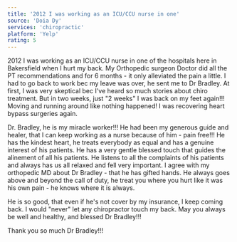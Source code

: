 ```yaml
---
title: '2012 I was working as an ICU/CCU nurse in one'
source: 'Doia Dy'
services: 'chiropractic'
platform: 'Yelp'
rating: 5
---
```


2012 I was working as an ICU/CCU nurse in one of the hospitals here in Bakersfield when I hurt my back. My Orthopedic surgeon Doctor did all the PT recommendations and for 6 months - it only alleviated the pain a little. I had to go back to work bec my leave was over, he sent me to Dr Bradley. At first, I was very skeptical bec I've heard so much stories about chiro treatment. But in two weeks, just "2 weeks" I was back on my feet again!!! Moving and running around like nothing happened! I was recovering heart bypass surgeries again.

Dr. Bradley, he is my miracle worker!!! He had been my generous guide and healer, that I can keep working as a nurse because of him - pain free!!! He has the kindest heart, he treats everybody as equal and has a genuine interest of his patients. He has a very gentle blessed touch that guides the alinement of all his patients. He listens to all the complaints of his patients and always has us all relaxed and fell very important. I agree with my orthopedic MD about Dr Bradley - that he has gifted hands. He always goes above and beyond the call of duty, he treat you where you hurt like it was his own pain - he knows where it is always.

He is so good, that even if he's not cover by my insurance, I keep coming back. I would "never" let any chiropractor touch my back. May you always be well and healthy, and blessed Dr Bradley!!!

Thank you so much Dr Bradley!!!
    